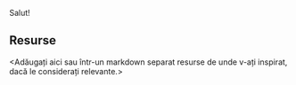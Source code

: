 Salut!

## Resurse

<Adăugați aici sau într-un markdown separat resurse de unde v-ați inspirat, dacă le considerați relevante.>
